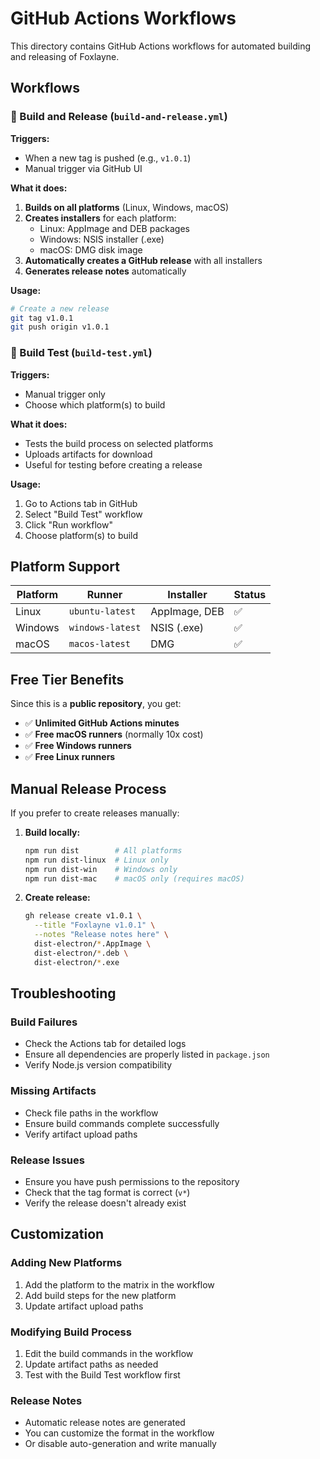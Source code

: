 # GitHub Actions Workflows

This directory contains GitHub Actions workflows for automated building and releasing of Foxlayne.

## Workflows

### 🚀 Build and Release (`build-and-release.yml`)

**Triggers:**
- When a new tag is pushed (e.g., `v1.0.1`)
- Manual trigger via GitHub UI

**What it does:**
1. **Builds on all platforms** (Linux, Windows, macOS)
2. **Creates installers** for each platform:
   - Linux: AppImage and DEB packages
   - Windows: NSIS installer (.exe)
   - macOS: DMG disk image
3. **Automatically creates a GitHub release** with all installers
4. **Generates release notes** automatically

**Usage:**
```bash
# Create a new release
git tag v1.0.1
git push origin v1.0.1
```

### 🧪 Build Test (`build-test.yml`)

**Triggers:**
- Manual trigger only
- Choose which platform(s) to build

**What it does:**
- Tests the build process on selected platforms
- Uploads artifacts for download
- Useful for testing before creating a release

**Usage:**
1. Go to Actions tab in GitHub
2. Select "Build Test" workflow
3. Click "Run workflow"
4. Choose platform(s) to build

## Platform Support

| Platform | Runner | Installer | Status |
|----------|--------|-----------|--------|
| Linux | `ubuntu-latest` | AppImage, DEB | ✅ |
| Windows | `windows-latest` | NSIS (.exe) | ✅ |
| macOS | `macos-latest` | DMG | ✅ |

## Free Tier Benefits

Since this is a **public repository**, you get:
- ✅ **Unlimited GitHub Actions minutes**
- ✅ **Free macOS runners** (normally 10x cost)
- ✅ **Free Windows runners**
- ✅ **Free Linux runners**

## Manual Release Process

If you prefer to create releases manually:

1. **Build locally:**
   ```bash
   npm run dist        # All platforms
   npm run dist-linux  # Linux only
   npm run dist-win    # Windows only
   npm run dist-mac    # macOS only (requires macOS)
   ```

2. **Create release:**
   ```bash
   gh release create v1.0.1 \
     --title "Foxlayne v1.0.1" \
     --notes "Release notes here" \
     dist-electron/*.AppImage \
     dist-electron/*.deb \
     dist-electron/*.exe
   ```

## Troubleshooting

### Build Failures
- Check the Actions tab for detailed logs
- Ensure all dependencies are properly listed in `package.json`
- Verify Node.js version compatibility

### Missing Artifacts
- Check file paths in the workflow
- Ensure build commands complete successfully
- Verify artifact upload paths

### Release Issues
- Ensure you have push permissions to the repository
- Check that the tag format is correct (`v*`)
- Verify the release doesn't already exist

## Customization

### Adding New Platforms
1. Add the platform to the matrix in the workflow
2. Add build steps for the new platform
3. Update artifact upload paths

### Modifying Build Process
1. Edit the build commands in the workflow
2. Update artifact paths as needed
3. Test with the Build Test workflow first

### Release Notes
- Automatic release notes are generated
- You can customize the format in the workflow
- Or disable auto-generation and write manually
